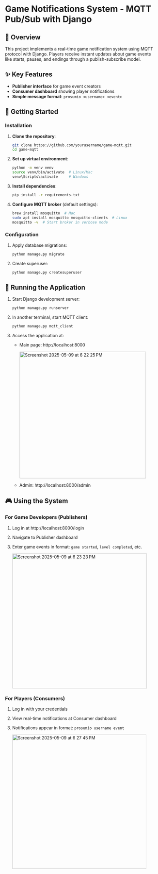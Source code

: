 # Game Notifications System - MQTT Pub/Sub with Django

## 🌟 Overview

This project implements a real-time game notification system using MQTT protocol with Django. Players receive instant updates about game events like starts, pauses, and endings through a publish-subscribe model.

## ✨ Key Features

- **Publisher interface** for game event creators
- **Consumer dashboard** showing player notifications
- **Simple message format**: `prosumio <username> <event>`

## 🚀 Getting Started

### Installation

1. **Clone the repository**:
   ```bash
   git clone https://github.com/yourusername/game-mqtt.git
   cd game-mqtt
   ```

2. **Set up virtual environment**:
   ```bash
   python -m venv venv
   source venv/bin/activate  # Linux/Mac
   venv\Scripts\activate     # Windows
   ```

3. **Install dependencies**:
   ```bash
   pip install -r requirements.txt
   ```

4. **Configure MQTT broker** (default settings):
   ```bash
   brew install mosquitto  # Mac
   sudo apt install mosquitto mosquitto-clients  # Linux
   mosquitto -v  # Start broker in verbose mode
   ```

### Configuration

1. Apply database migrations:
   ```bash
   python manage.py migrate
   ```

2. Create superuser:
   ```bash
   python manage.py createsuperuser
   ```

## 🏃 Running the Application

1. Start Django development server:
   ```bash
   python manage.py runserver
   ```

2. In another terminal, start MQTT client:
   ```bash
   python manage.py mqtt_client
   ```

3. Access the application at:
   - Main page: http://localhost:8000
     
     <img width="417" alt="Screenshot 2025-05-09 at 6 22 25 PM" src="https://github.com/user-attachments/assets/b2ca3b26-5ff5-4ad1-bdc0-b0c31d9df1c5" />

   - Admin: http://localhost:8000/admin

## 🎮 Using the System

### For Game Developers (Publishers)
1. Log in at http://localhost:8000/login
2. Navigate to Publisher dashboard
3. Enter game events in format: `game started`, `level completed`, etc.
   
   <img width="444" alt="Screenshot 2025-05-09 at 6 23 23 PM" src="https://github.com/user-attachments/assets/3a2bbc9e-1eca-4c73-8daa-f36ee90d3bae" />

### For Players (Consumers)
1. Log in with your credentials
2. View real-time notifications at Consumer dashboard
3. Notifications appear in format: `prosumio username event`
   
   <img width="442" alt="Screenshot 2025-05-09 at 6 27 45 PM" src="https://github.com/user-attachments/assets/0809e68d-e3cf-40ea-9b63-14c6617d3f0e" />

